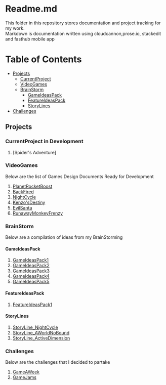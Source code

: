 # Readme.md
This folder in this repository stores documentation and project tracking for my work.  
Markdown is documentation written using cloudcannon,prose.io, stackedit and fasthub mobile app

# Table of Contents
- [Projects](#Projects)
	- [CurrentProject](#CurrentProject)
	- [VideoGames](#VideoGames)
    - [BrainStorm](#BrainStorm)
	    - [GameIdeasPack](#GameIdeasPack)
	    - [FeatureIdeasPack](#FeatureIdeasPack)
	    - [StoryLines](#StoryLines)
- [Challenges](#Challenges)



## Projects

### CurrentProject in Development
1. [Spider's Adventure]

### VideoGames
Below are the list of Games Design Documents Ready for Development
1. [PlanetRocketBoost](https://github.com/nwy140/GameDevLog/blob/master/ProjectTracker/docs/projects/videogames/1.PlanetRocketBoost.md) 
2. [BackFired](https://github.com/nwy140/GameDevLog/blob/master/ProjectTracker/docs/projects/videogames/2.BackFired.md)  
3. [NightCycle](https://github.com/nwy140/GameDevLog/blob/master/ProjectTracker/docs/projects/videogames/3.NightCycle.md)
4. [Kenzo'sDestiny](https://github.com/nwy140/GameDevLog/blob/master/ProjectTracker/docs/projects/videogames/4.Kenzo'sDestiny.md)
5. [EvilSanta](https://github.com/nwy140/GameDevLog/blob/master/ProjectTracker/docs/projects/videogames/5.EvilSanta.md)
6. [RunawayMonkeyFrenzy](https://github.com/nwy140/GameDevLog/blob/master/ProjectTracker/docs/projects/videogames/6.RunawayMonkeyFrenzy.md)

### BrainStorm
Below are a compilation of ideas from my BrainStorming

#### GameIdeasPack

1. [GameIdeasPack1](https://github.com/nwy140/GameDevLog/blob/master/ProjectTracker/docs/projects/brainstorming/GameIdeasPack1.md)
2. [GameIdeasPack2](https://github.com/nwy140/GameDevLog/blob/master/ProjectTracker/docs/projects/brainstorming/GameIdeasPack2.md)
3. [GameIdeasPack3](https://github.com/nwy140/GameDevLog/blob/master/ProjectTracker/docs/projects/brainstorming/GameIdeasPack3.md)
4. [GameIdeasPack4](https://github.com/nwy140/GameDevLog/blob/master/ProjectTracker/docs/projects/brainstorming/GameIdeasPack4.md)
5. [GameIdeasPack5](https://github.com/nwy140/GameDevLog/blob/master/ProjectTracker/docs/projects/brainstorming/GameIdeasPack5.md)

#### FeatureIdeasPack
1. [FeatureIdeasPack1](https://github.com/nwy140/GameDevLog/blob/master/ProjectTracker/docs/projects/brainstorming/FeaturesIdeasPack1.md)

#### StoryLines
1. [StoryLine_NightCycle](https://github.com/nwy140/GameDevLog/blob/master/ProjectTracker/docs/projects/brainstorming/StoryLine_NightCycle.md)
2. [StoryLine_AWorldNoBound](https://github.com/nwy140/GameDevLog/blob/master/ProjectTracker/docs/projects/brainstorming/StoryLine_AWorldNoBound.md)
3. [StoryLine_ActiveDimension](https://github.com/nwy140/GameDevLog/blob/master/ProjectTracker/docs/projects/brainstorming/StoryLine_ActiveDimension.md)


### Challenges
Below are the challenges that I decided to partake
1. [GameAWeek](https://github.com/nwy140/GameDevLog/blob/master/ProjectTracker/docs/challenges/Challenge_GameAWeek.md)
2. [GameJams](http://www.indiegamejams.com/)


<!--stackedit_data:
eyJoaXN0b3J5IjpbLTE3Mzk1ODM3MzksMTAzMjk3MTkxNCwxNz
IyMjMwMDQ3XX0=
-->
